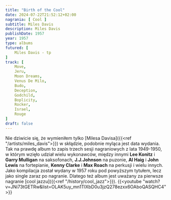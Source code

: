 ```yaml
---
title: "Birth of the Cool"
date: 2024-07-22T21:52:12+02:00
nagrania: [ Cool ]
subtitle: Miles Davis
description: Miles Davis
publishDate: 1957
year: 1957
type: albums
futured: [
    Miles Davis - tp
]
track: [
    Move,
    Jeru,
    Moon Dreams,
    Venus De Milo,
    Budo,
    Deception,
    Godchild,
    Boplicity,
    Rocker,
    Israel,
    Rouge
]
draft: false
---
```

Nie dziwicie się, że wymieniłem tylko [Milesa Davisa]({{<ref "/artists/miles_davis">}}) w skłądzie, podobnie myląca jest
data wydania. Tak na prawdę album to zapis trzech sesji nagraniowych z lata 1949-1950, w którym wzięło udział wielu wykonawców, między innymi
__Lee Konitz__ i __Garry Mulligan__ na saksofonach, __J.J.Johnson__ na puzonie, __Al Haig__ i __John Lewis__ na fortepianie, __Kenny Clarke__ i 
__Max Roach__ na perkusji i wielu innych. Jako kompilacja został wydany w 1957 roku pod powyższym tytułem, lecz jako single zaraz po nagranie.
Dlatego też album jest uważany za pierwsze nagranie [cool jazzu]({{<ref "/history/cool_jazz">}}).
{{<youtube "watch?v=JNi73tGETRw&list=OLAK5uy_mn1TIXbD0u3jzQ278ezxx6OAboQASQHC4">}}